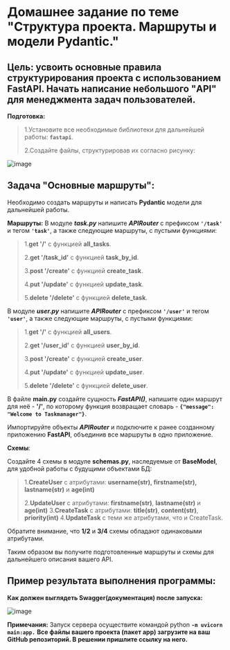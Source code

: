 # Домашнее задание по теме "Структура проекта. Маршруты и модели Pydantic."
## Цель: усвоить основные правила структурирования проекта с использованием FastAPI. Начать написание небольшого "API" для менеджмента задач пользователей.

**Подготовка:**
>1.Установите все необходимые библиотеки для дальнейшей работы: **`fastapi`**.
>
>2.Создайте файлы, структурировав их согласно рисунку:

![image](https://github.com/user-attachments/assets/0187c511-8b76-4adc-a966-ffa078fa62e9)

## Задача "Основные маршруты":
Необходимо создать маршруты и написать **Pydantic** модели для дальнейшей работы.

**Маршруты:**
В модуле ***task.py*** напишите ***APIRouter*** с префиксом **`'/task'`** и тегом **`'task'`**, а также следующие маршруты, с пустыми функциями:

>1.**get '/'** с функцией **all_tasks**.
>
>2.**get '/task_id'** с функцией **task_by_id**.
>
>3.**post '/create'** с функцией **create_task**.
>
>4.**put '/update'** с функцией **update_task**.
>
>5.**delete '/delete'** с функцией **delete_task**.

В модуле ***user.py*** напишите ***APIRouter*** с префиксом **`'/user'`** и тегом **`'user'`**, а также следующие маршруты, с пустыми функциями:
>1.**get '/'** с функцией **all_users**.
>
>2.**get '/user_id'** с функцией **user_by_id**.
>
>3.**post '/create'** с функцией **create_user**.
>
>4.**put '/update'** с функцией **update_user**.
>
>5.**delete '/delete'** с функцией **delete_user**.

В файле **main.py** создайте сущность ***FastAPI()***, напишите один маршрут для неё - **'/'**, по которому функция возвращает словарь - **`{"message": "Welcome to Taskmanager"}`**.

Импортируйте объекты ***APIRouter*** и подключите к ранее созданному приложению **FastAPI**, объединив все маршруты в одно приложение.

**Схемы**:

Создайте 4 схемы в модуле **schemas.py**, наследуемые от **BaseModel**, для удобной работы с будущими объектами БД:
>1.**CreateUser** с атрибутами: **username(str), firstname(str), lastname(str)** и **age(int)**
>
>2.**UpdateUser** с атрибутами: **firstname(str)**, **lastname(str)** и **age(int)**
>3.**CreateTask** с атрибутами: **title(str)**, **content(str)**, **priority(int)**
>4.**UpdateTask** с теми же атрибутами, что и CreateTask.

Обратите внимание, что **1/2** и **3/4** схемы обладают одинаковыми атрибутами.

Таким образом вы получите подготовленные маршруты и схемы для дальнейшего описания вашего API.
## Пример результата выполнения программы:
**Как должен выглядеть Swagger(документация) после запуска:**

![image](https://github.com/user-attachments/assets/7e2aa33f-7cb6-4a49-9c78-42c237859e44)


**Примечания:**
Запуск сервера осуществите командой python **`-m uvicorn main:app.`**
**Все файлы вашего проекта (пакет app) загрузите на ваш GitHub репозиторий. В решении пришлите ссылку на него.**
